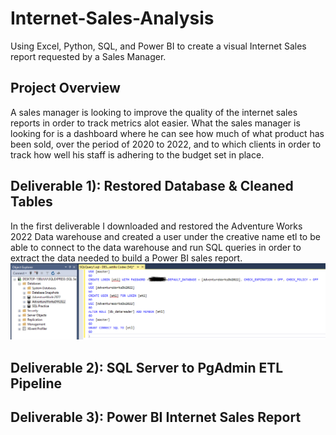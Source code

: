 # Internet-Sales-Analysis
Using Excel, Python, SQL, and Power BI to create a visual Internet Sales report requested by a Sales Manager.

## Project Overview
A sales manager is looking to improve the quality of the internet sales reports in order to track metrics alot easier.
What the sales manager is looking for is a dashboard where he can see how much of what product has been sold, over the 
period of 2020 to 2022, and to which clients in order to track how well his staff is adhering to the budget set in place.

## Deliverable 1): Restored Database & Cleaned Tables
In the first deliverable I downloaded and restored the Adventure Works 2022 Data warehouse and created a user under the creative name etl to be able to connect to the data warehouse and run SQL queries in order to extract the data needed to build a Power BI sales report.
![SQL Server DW](https://github.com/lrngdtascinc/Internet-Sales-Analysis/blob/6226ffe45e33421e54359cea659df644ec1eab55/Creating%20SQL%20Server%20User.png)

## Deliverable 2): SQL Server to PgAdmin ETL Pipeline


## Deliverable 3): Power BI Internet Sales Report
